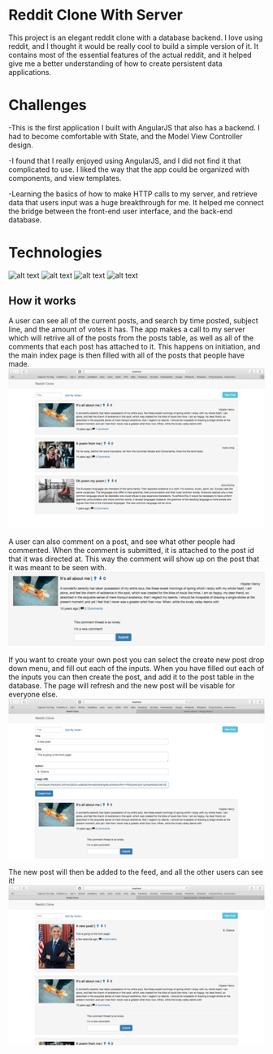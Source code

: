 # Reddit Clone With Server

This project is an elegant reddit clone with a database backend. I love using reddit, and I thought it would be really cool to build a simple version of it.  It contains most of the essential features of the actual reddit, and it helped give me a better understanding of how to create persistent data applications.

# Challenges

-This is the first application I built with AngularJS that also has a backend. I had to become comfortable with State, and the Model View Controller design. 

-I found that I really enjoyed using AngularJS, and I did not find it that complicated to use. I liked the way that the app could be organized with components, and view templates.

-Learning the basics of how to make HTTP calls to my server, and retrieve data that users input was a huge breakthrough for me. It helped me connect the bridge between the front-end user interface, and the back-end database.


# Technologies
<div>
<img src="https://res.cloudinary.com/teepublic/image/private/s--wQc63_dO--/t_Preview/b_rgb:ffffff,c_limit,f_jpg,h_630,q_90,w_630/v1509564403/production/designs/2016815_1.jpg" alt="alt text" width="25%" height="25%">

<img src="https://cdn-images-1.medium.com/max/649/1*NHFLjvPW2Yh5NqlCphMGTg.png" alt="alt text" width="25%" height="25%">

<img src="https://i.cloudup.com/zfY6lL7eFa-3000x3000.png" alt="alt text" width="25%" height="25%">

<img src="https://s3.amazonaws.com/media-p.slid.es/uploads/481907/images/2433061/UI_Shield.png" alt="alt text" width="25%" height="25%">
</div>

## How it works

A user can see all of the current posts, and search by time posted, subject line, and the amount of votes it has. The app makes a call to my server which will retrive all of the posts from the posts table, as well as all of the comments that each post has attached to it. This happens on initiation, and the main index page is then filled with all of the posts that people have made.
<img src="https://github.com/TheRickestRick/Portfolio-reddit-clone/blob/master/Screen%20Shot%202018-07-17%20at%2011.36.04%20AM.png" alt="alt text">

A user can also comment on a post, and see what other people had commented. When the comment is submitted, it is attached to the post id that it was directed at. This way the comment will show up on the post that it was meant to be seen with.
<img src="https://github.com/TheRickestRick/Portfolio-reddit-clone/blob/master/Screen%20Shot%202018-07-17%20at%2011.36.26%20AM.png" alt="alt text">

If you want to create your own post you can select the create new post drop down menu, and fill out each of the inputs. When you have filled out each of the inputs you can then create the post, and add it to the post table in the database. The page will refresh and the new post will be visable for everyone else.
<img src="https://github.com/TheRickestRick/Portfolio-reddit-clone/blob/master/Screen%20Shot%202018-07-17%20at%2011.37.36%20AM.png" alt="alt text">

The new post will then be added to the feed, and all the other users can see it!
<img src="https://github.com/TheRickestRick/Portfolio-reddit-clone/blob/master/Screen%20Shot%202018-07-17%20at%2011.38.24%20AM.png" alt="alt text">


